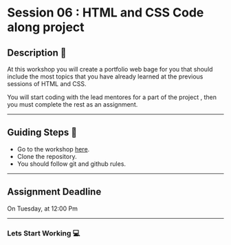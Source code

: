 
# Session 06 : HTML and CSS Code along project

## Description 📰

At this workshop you will create a portfolio web bage for you that should include the most topics that you have already learned at the previous sessions of HTML and CSS.

You will start coding with the lead mentores for a part of the project , then you must complete the rest as an assignment.

<hr>

## Guiding Steps 📝

* Go to the workshop [here]("https://github.com/AlaaTaima/FC-code-along").
* Clone the repository.
* You should follow git and github rules.

<hr>

## Assignment Deadline 
On Tuesday, at 12:00 Pm

<hr>

### Lets Start Working 💻








